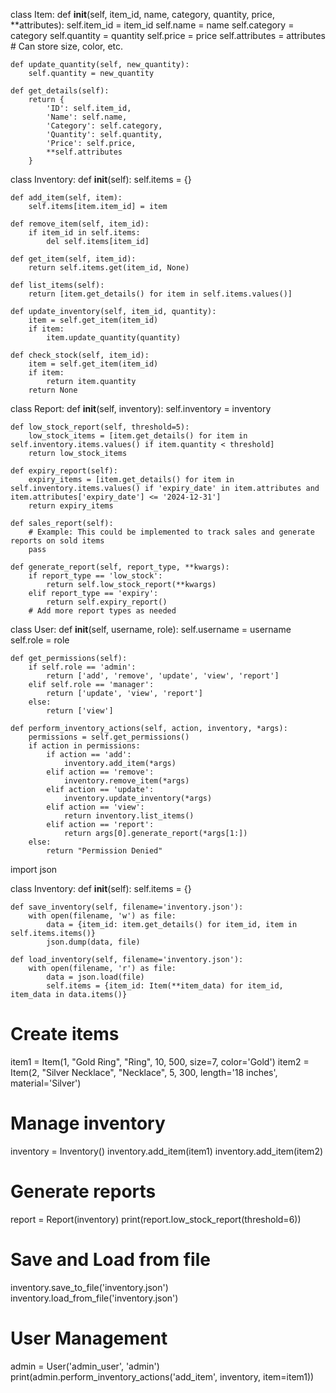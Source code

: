 class Item:
    def __init__(self, item_id, name, category, quantity, price, **attributes):
        self.item_id = item_id
        self.name = name
        self.category = category
        self.quantity = quantity
        self.price = price
        self.attributes = attributes  # Can store size, color, etc.

    def update_quantity(self, new_quantity):
        self.quantity = new_quantity

    def get_details(self):
        return {
            'ID': self.item_id,
            'Name': self.name,
            'Category': self.category,
            'Quantity': self.quantity,
            'Price': self.price,
            **self.attributes
        }
class Inventory:
    def __init__(self):
        self.items = {}

    def add_item(self, item):
        self.items[item.item_id] = item

    def remove_item(self, item_id):
        if item_id in self.items:
            del self.items[item_id]

    def get_item(self, item_id):
        return self.items.get(item_id, None)

    def list_items(self):
        return [item.get_details() for item in self.items.values()]

    def update_inventory(self, item_id, quantity):
        item = self.get_item(item_id)
        if item:
            item.update_quantity(quantity)

    def check_stock(self, item_id):
        item = self.get_item(item_id)
        if item:
            return item.quantity
        return None
class Report:
    def __init__(self, inventory):
        self.inventory = inventory

    def low_stock_report(self, threshold=5):
        low_stock_items = [item.get_details() for item in self.inventory.items.values() if item.quantity < threshold]
        return low_stock_items

    def expiry_report(self):
        expiry_items = [item.get_details() for item in self.inventory.items.values() if 'expiry_date' in item.attributes and item.attributes['expiry_date'] <= '2024-12-31']
        return expiry_items

    def sales_report(self):
        # Example: This could be implemented to track sales and generate reports on sold items
        pass

    def generate_report(self, report_type, **kwargs):
        if report_type == 'low_stock':
            return self.low_stock_report(**kwargs)
        elif report_type == 'expiry':
            return self.expiry_report()
        # Add more report types as needed
class User:
    def __init__(self, username, role):
        self.username = username
        self.role = role

    def get_permissions(self):
        if self.role == 'admin':
            return ['add', 'remove', 'update', 'view', 'report']
        elif self.role == 'manager':
            return ['update', 'view', 'report']
        else:
            return ['view']

    def perform_inventory_actions(self, action, inventory, *args):
        permissions = self.get_permissions()
        if action in permissions:
            if action == 'add':
                inventory.add_item(*args)
            elif action == 'remove':
                inventory.remove_item(*args)
            elif action == 'update':
                inventory.update_inventory(*args)
            elif action == 'view':
                return inventory.list_items()
            elif action == 'report':
                return args[0].generate_report(*args[1:])
        else:
            return "Permission Denied"
import json

class Inventory:
    def __init__(self):
        self.items = {}

    def save_inventory(self, filename='inventory.json'):
        with open(filename, 'w') as file:
            data = {item_id: item.get_details() for item_id, item in self.items.items()}
            json.dump(data, file)

    def load_inventory(self, filename='inventory.json'):
        with open(filename, 'r') as file:
            data = json.load(file)
            self.items = {item_id: Item(**item_data) for item_id, item_data in data.items()}


# Create items
item1 = Item(1, "Gold Ring", "Ring", 10, 500, size=7, color='Gold')
item2 = Item(2, "Silver Necklace", "Necklace", 5, 300, length='18 inches', material='Silver')

# Manage inventory
inventory = Inventory()
inventory.add_item(item1)
inventory.add_item(item2)

# Generate reports
report = Report(inventory)
print(report.low_stock_report(threshold=6))

# Save and Load from file
inventory.save_to_file('inventory.json')
inventory.load_from_file('inventory.json')

# User Management
admin = User('admin_user', 'admin')
print(admin.perform_inventory_actions('add_item', inventory, item=item1))
